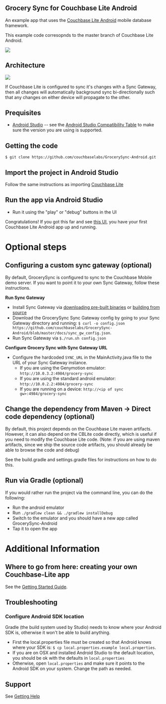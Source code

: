 ## Grocery Sync for Couchbase Lite Android 

An example app that uses the [Couchbase Lite Android](https://github.com/couchbase/couchbase-lite-android) mobile database framework.

This example code corresopnds to the master branch of Couchbase Lite Android.  
 
![](http://cl.ly/image/1H11131G2c3d/Screen%20Shot%202013-05-14%20at%204.44.48%20PM.png)
 
 
## Architecture

![](http://cl.ly/image/3c1k113o182b/GrocerySync.png)

If Couchbase Lite is configured to sync it's changes with a Sync Gateway, then all changes will automatically background sync bi-directionally such that any changes on either device will propagate to the other.

## Prequisites

* [Android Studio](http://developer.android.com/sdk/installing/studio.html) -- see the [Android Studio Compatibility Table](https://github.com/couchbase/couchbase-lite-android/blob/master/README.md#building-couchbase-lite-via-android-studio) to make sure the version you are using is supported.

## Getting the code

```
$ git clone https://github.com/couchbaselabs/GrocerySync-Android.git
```

## Import the project in Android Studio

Follow the same instructions as importing [Couchbase Lite](https://github.com/couchbase/couchbase-lite-android#importing-project-into-android-studio)

## Run the app via Android Studio

* Run it using the "play" or "debug" buttons in the UI

Congratulations!  If you got this far and see [this UI](http://cl.ly/image/1H11131G2c3d/Screen%20Shot%202013-05-14%20at%204.44.48%20PM.png), you have your first Couchbase Lite Android app up and running.

# Optional steps

## Configuring a custom sync gateway (optional)

By default, GrocerySync is configured to sync to the Couchbase Mobile demo server.  If you want to point it to your own Sync Gateway, follow these instructions.

**Run Sync Gateway**

* Install Sync Gateway via [downloading pre-built binaries](http://www.couchbase.com/nosql-databases/downloads#Couchbase_Mobile) or [building from source](https://github.com/couchbase/sync_gateway)
* Download the GrocerySync Sync Gateway config by going to your Sync Gateway directory and running: `$ curl -o config.json https://github.com/couchbaselabs/GrocerySync-Android/blob/master/docs/sync_gw_config.json`.  
* Run Sync Gateway via `$./run.sh config.json`
 
**Configure Grocery Sync with Sync Gateway URL**

* Configure the hardcoded `SYNC_URL` in the MainActivity.java file to the URL of your Sync Gateway instance.  
    - If you are using the Genymotion emulator: `http://10.0.3.2:4984/grocery-sync`
    - If you are using the standard android emulator: `http://10.0.2.2:4984/grocery-sync`
    - If you are running on a device: `http://<ip of sync gw>:4984/grocery-sync`

## Change the dependency from Maven -> Direct code dependency (optional)

By default, this project depends on the Couchbase Lite maven artifacts.  However, it can also depend on the CBLite code directly, which is useful if you need to modify the Couchbase Lite code.  (Note: if you are using maven artifacts, since we ship the source code artifacts, you should already be able to browse the code and debug)

See the build.gradle and settings.gradle files for instructions on how to do this.

## Run via Gradle (optional)

If you would rather run the project via the command line, you can do the following:

* Run the android emulator
* Run `./gradlew clean && ./gradlew installDebug`
* Switch to the emulator and you should have a new app called GrocerySync-Android
* Tap it to open the app

# Additional Information

## Where to go from here: creating your own Couchbase-Lite app

See the [Getting Started Guide](http://developer.couchbase.com/mobile/develop/training/build-first-android-app/index.html).

## Troubleshooting

### Configure Android SDK location

Gradle (the build system used by Studio) needs to know where your Android SDK is, otherwise it won't be able to build anything.

* First the local.properties file must be created so that Android knows where your SDK is: `$ cp local.properties.example local.properties`.
* If you are on OSX and installed Android Studio to the default location, you should be ok with the defaults in `local.properties`
* Otherwise, open `local.properties` and make sure it points to the Android SDK on your system.  Change the path as needed.

## Support

See [Getting Help](https://github.com/couchbase/couchbase-lite-android#getting-help)